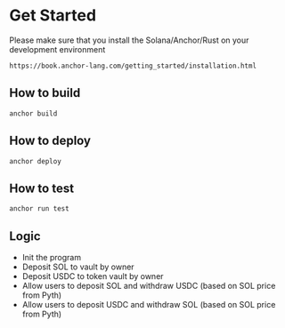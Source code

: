 # Get Started

Please make sure that you install the Solana/Anchor/Rust on your development environment

    https://book.anchor-lang.com/getting_started/installation.html

## How to build

    anchor build

## How to deploy

    anchor deploy

## How to test

    anchor run test

## Logic

- Init the program
- Deposit SOL to vault by owner
- Deposit USDC to token vault by owner
- Allow users to deposit SOL and withdraw USDC (based on SOL price from Pyth)
- Allow users to deposit USDC and withdraw SOL (based on SOL price from Pyth)

